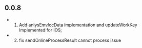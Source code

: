 ## 0.0.8

* 1. Add anlysEmvIccData implementation and updateWorkKey Implemented for IOS;
* 2. fix sendOnlineProcessResult cannot process issue